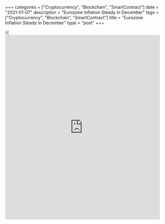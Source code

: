 +++
categories = ["Cryptocurrency", "Blockchain", "SmartContract"]
date = "2021-01-07"
description = "Eurozone Inflation Steady In December"
tags = ["Cryptocurrency", "Blockchain", "SmartContract"]
title = "Eurozone Inflation Steady In December"
type = "post"
+++

{{<iframe id="large-banner" src="https://www.bounty.group/#slide=19.0" width="100%" height="600" scrolling="no" style="border: 0px solid rgb(216, 221, 230); border-radius: 3px;">}}

Eurozone's headline inflation and core price growth was unchanged in
December, preliminary data from Eurostat showed on Thursday.

The harmonized consumer price index, or HICP, dropped 0.3 percent year-
on-year, same as in November. Economists had forecast a 0.2 percent
fall.

The core CPI, which excludes prices of food, energy and alcohol &
tobacco, rose 0.2 percent year-on-year, same as in November. That was in
line with economists' expectations.

Compared to the previous month, the headline HICP climbed 0.3 percent
and the core index rose 0.4 percent in December.

Among the main components, the highest annual inflation rate was for the
food, alcohol & tobacco group. The rate of inflation eased to 1.4
percent from 1.9 percent in the previous month.

Services cost inflation rose to 0.7 percent from 0.6 percent in
November. Prices of non-energy industrial goods decreased 0.5 percent
after a 0.3 percent fall in November.

Energy prices dropped 6.9 percent, which was slower than the 8.3 percent
decline in the previous month.

The full HICP data for December is set to be released on January 20.

For comments and feedback [contact](https://www.playgroundfx.com/contact/): editorial@rtt[news](https://www.letsplayfx.com/blog/forex-news-website/).com

[Economic News][1]

 **What parts of the world are seeing the best (and worst) economic
performances lately? Click[here][2] to check out our [Econ Scorecard][2]
and find out! See up-to-the-moment [ranking](https://www.playgroundfx.com/blog/crypto-exchange-ranking/)s for the best and worst
performers in [GDP][3], [unemployment rate][4], [inflation][5] and much
more.**

   1. www.rtt[news](https://www.letsplayfx.com/blog/forex-news-website/).com/Content/EconomicNews.aspx
   2. www.rtt[news](https://www.letsplayfx.com/blog/forex-news-website/).com/economic-scorecard/world-rank/unemployment-rate/highest-performance.aspx
   3. www.rtt[news](https://www.letsplayfx.com/blog/forex-news-website/).com/economic-scorecard/world-rank/GDP/highest-performance.aspx
   4. www.rtt[news](https://www.letsplayfx.com/blog/forex-news-website/).com/economic-scorecard/world-rank/unemployment-rate/lowest-performance.aspx
   5. www.rtt[news](https://www.letsplayfx.com/blog/forex-news-website/).com/economic-scorecard/world-rank/CPI/highest-performance.aspx
